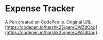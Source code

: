 # Expense Tracker

A Pen created on CodePen.io. Original URL: [https://codepen.io/harshk25/pen/QWZdOog](https://codepen.io/harshk25/pen/QWZdOog).

